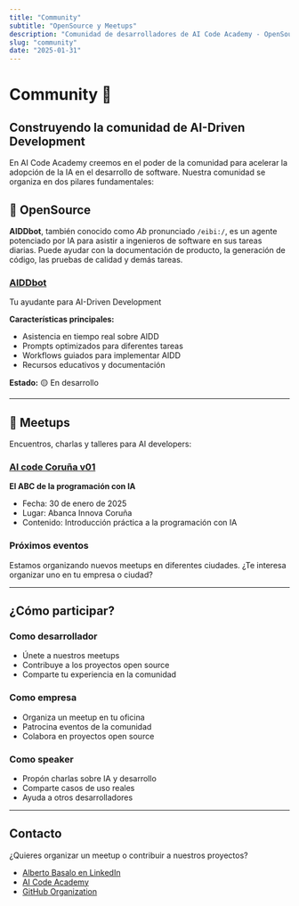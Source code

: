 ```yaml
---
title: "Community"
subtitle: "OpenSource y Meetups"
description: "Comunidad de desarrolladores de AI Code Academy - OpenSource y Meetups"
slug: "community"
date: "2025-01-31"
---
```


# Community 🤝

## Construyendo la comunidad de AI-Driven Development

En AI Code Academy creemos en el poder de la comunidad para acelerar la adopción de la IA en el desarrollo de software. Nuestra comunidad se organiza en dos pilares fundamentales:

## 🚀 OpenSource

**AIDDbot**, también conocido como _Ab_ pronunciado `/eibi:/`, es un agente potenciado por IA para asistir a ingenieros de software en sus tareas diarias. Puede ayudar con la documentación de producto, la generación de código, las pruebas de calidad y demás tareas.

### [AIDDbot](/community/opensource/aiddbot)

Tu ayudante para AI-Driven Development

**Características principales:**
- Asistencia en tiempo real sobre AIDD
- Prompts optimizados para diferentes tareas
- Workflows guiados para implementar AIDD
- Recursos educativos y documentación

**Estado:** 🟡 En desarrollo

---

## 🎯 Meetups

Encuentros, charlas y talleres para AI developers:

### [AI code Coruña v01](/community/meetups/v01)

**El ABC de la programación con IA**
- Fecha: 30 de enero de 2025
- Lugar: Abanca Innova Coruña
- Contenido: Introducción práctica a la programación con IA

### Próximos eventos

Estamos organizando nuevos meetups en diferentes ciudades. ¿Te interesa organizar uno en tu empresa o ciudad?

---

## ¿Cómo participar?

### Como desarrollador
- Únete a nuestros meetups
- Contribuye a los proyectos open source
- Comparte tu experiencia en la comunidad

### Como empresa
- Organiza un meetup en tu oficina
- Patrocina eventos de la comunidad
- Colabora en proyectos open source

### Como speaker
- Propón charlas sobre IA y desarrollo
- Comparte casos de uso reales
- Ayuda a otros desarrolladores

---

## Contacto

¿Quieres organizar un meetup o contribuir a nuestros proyectos?

- [Alberto Basalo en LinkedIn](https://www.linkedin.com/in/albertobasalo/)
- [AI Code Academy](https://aicodeacademy.com)
- [GitHub Organization](https://github.com/aicodeAcademy)

